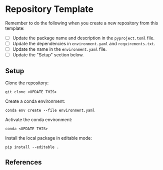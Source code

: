 # Repository Template

Remember to do the following when you create a new repository from this template:

- [ ] Update the package name and description in the `pyproject.toml` file.
- [ ] Update the dependencies in `environment.yaml` and `requirements.txt`.
- [ ] Update the name in the `environment.yaml` file.
- [ ] Update the "Setup" section below.

## Setup

Clone the repository:

```shell
git clone <UPDATE THIS>
```

Create a conda environment:

```shell
conda env create --file environment.yaml
```

Activate the conda environment:

```shell
conda <UPDATE THIS>
```

Install the local package in editable mode:

```shell
pip install --editable .
```

## References

